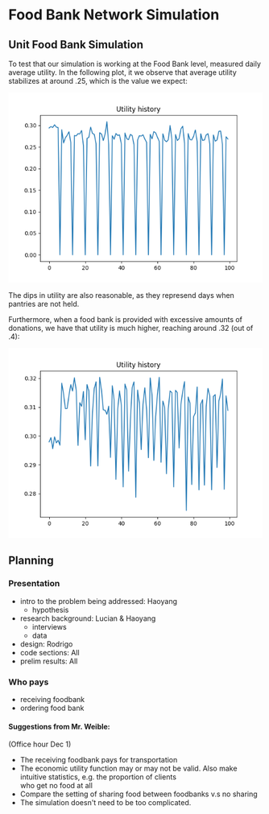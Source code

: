 # Food Bank Network Simulation

## Unit Food Bank Simulation
To test that our simulation is working at the Food Bank level, measured daily average utility.
In the following plot, it we observe that average utility stabilizes at around .25, which is the value we expect:

![Stable Utility Plot](plots/foodbank_utility_history_stable.png)

The dips in utility are also reasonable, as they represend days when pantries are not held.

Furthermore, when a food bank is provided with excessive amounts of donations, we have that utility is much higher, reaching around .32 (out of .4):

![Excess Donations Bank Utility](./plots/foodbank_utility_history_high_donations.png)

## Planning
### Presentation

- intro to the problem being addressed: Haoyang
  - hypothesis
- research background: Lucian & Haoyang
  - interviews
  - data
- design: Rodrigo
- code sections: All
- prelim results: All

### Who pays

- receiving foodbank
- ordering food bank

#### Suggestions from Mr. Weible:
(Office hour Dec 1)
- The receiving foodbank pays for transportation
- The economic utility function may or may not be valid. Also make intuitive statistics, e.g. the proportion of clients\
who get no food at all
- Compare the setting of sharing food between foodbanks v.s no sharing
- The simulation doesn't need to be too complicated.

